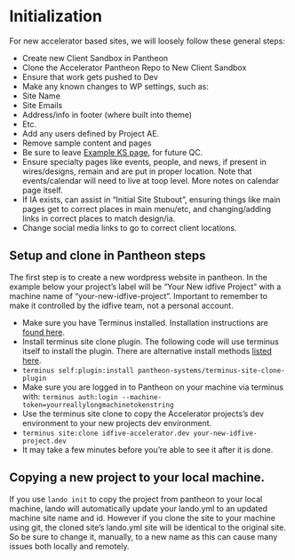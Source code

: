 # Initialization

For new accelerator based sites, we will loosely follow these general steps:

- Create new Client Sandbox in Pantheon
- Clone the Accelerator Pantheon Repo to New Client Sandbox
- Ensure that work gets pushed to Dev
- Make any known changes to WP settings, such as:
 - Site Name
 - Site Emails
 - Address/info in footer (where built into theme)
 - Etc.
- Add any users defined by Project AE.
- Remove sample content and pages
 - Be sure to leave [Example KS page](https://dev-idfive-accelerator.pantheonsite.io/kitchen-sink/), for future QC.
 - Ensure specialty pages like events, people, and news, if present in wires/designs, remain and are put in proper location. Note that events/calendar will need to live at toop level. More notes on calendar page itself.
- If IA exists, can assist in “Initial Site Stubout”, ensuring things like main pages get to correct places in main menu/etc, and changing/adding links in correct places to match design/ia.
- Change social media links to go to correct client locations.

## Setup and clone in Pantheon steps

The first step is to create a new wordpress website in pantheon. In the example below your project’s label will be “Your New idfive Project” with a machine name of “your-new-idfive-project”. Important to remember to make it controlled by the idfive team, not a personal account.

- Make sure you have Terminus installed. Installation instructions are [found here](https://docs.pantheon.io/terminus/install).
- Install terminus site clone plugin. The following code will use terminus itself to install the plugin. There are alternative install methods [listed here](https://github.com/pantheon-systems/terminus-site-clone-plugin/blob/master/README.md).
- `terminus self:plugin:install pantheon-systems/terminus-site-clone-plugin`
- Make sure you are logged in to Pantheon on your machine via terminus with: `terminus auth:login --machine-token=yourreallylongmachinetokenstring`
- Use the terminus site clone to copy the Accelerator projects’s dev environment to your new projects dev environment.
- `terminus site:clone idfive-accelerator.dev your-new-idfive-project.dev`
- It may take a few minutes before you’re able to see it after it is done.

## Copying a new project to your local machine.

If you use `lando init` to copy the project from pantheon to your local machine, lando will automatically update your lando.yml to an updated machine site name and id. However if you clone the site to your machine using git, the cloned site’s lando.yml site will be identical to the original site. So be sure to change it, manually, to a new name as this can cause many issues both locally and remotely.